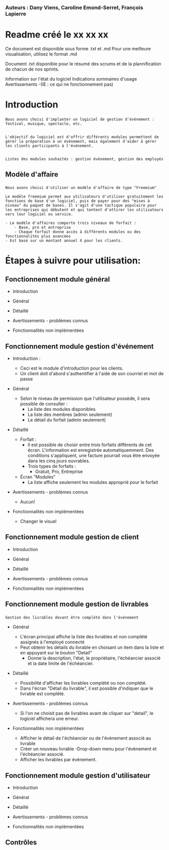 ### Auteurs : Dany Viens, Caroline Emond-Serret, François Lapierre

# Readme créé le xx xx xx


Ce document est disponible sous forme .txt et .md
Pour une meilleure visualisation, utilisez le format .md

Document .txt disponible pour le résumé des scrums et de la plannification de chacun de nos sprints.


Information sur l'état du logiciel
Indications sommaires d'usage
Avertissements -(IE : ce qui ne fonctionnement pas)


# Introduction

### 
    Nous avons choisi d'implanter un logiciel de gestion d'évènement : festival, musique, spectacle, etc.


    L'objectif du logiciel est d'offrir différents modules permettent de gérer la préparation à un évènement, mais également d'aider à gérer les clients participants à l'évènement.


    Listes des modules souhaités : gestion évènement, gestion des employés


## Modèle d'affaire

### 
    Nous avons choisi d'utiliser un modèle d'affaire de type "Freemium"

    Le modèle freemium permet aux utilisateurs d'utiliser gratuitement les fonctions de base d'un logiciel, puis de payer pour des "mises à niveau" du paquet de bases. Il s'agit d'une tactique populaire pour les entreprises qui débutent et qui tentent d'attirer les utilisateurs vers leur logiciel ou service.

    - Le modèle d'affaires comporte trois niveaux de forfait : 
        - Base, pro et entreprise
        - Chaque forfait donne accès à différents modules ou des fonctionnalités plus avancées
    - Est basé sur un montant annuel X pour les clients.
    


# Étapes à suivre pour utilisation:

## Fonctionnement module général

- Introduction


- Général


- Détaillé

- Avertissements - problèmes connus

- Fonctionnalités non implémentées

## Fonctionnement module gestion d'événement

- Introduction :
    - Ceci est le module d'introduction pour les clients. 
    - Un client doit d'abord s'authentifier à l'aide de son courriel et mot de passe
- Général
    - Selon le niveau de permission que l'utilisateur possède, il sera possible de consulter :
        - La liste des modules disponibles
        - La liste des membres (admin seulement)
        - Le détail du forfait (admin seulement)


- Détaillé
    - Forfait : 
        - Il est possible de choisir entre trois forfaits différents de cet écran. L'information est enregistrée automatiquemment. Des conditions s'appliquent, une facture pourrait vous être envoyée dans les cinq jours ouvrables.
        - Trois types de forfaits :
            - Gratuit, Pro, Entreprise 
    - Écran "Modules"
        - La liste affiche seulement les modules approprié pour le forfait

- Avertissements - problèmes connus
    - Aucun!

- Fonctionnalités non implémentées
    - Changer le visuel

## Fonctionnement module gestion de client

- Introduction


- Général


- Détaillé

- Avertissements - problèmes connus

- Fonctionnalités non implémentées

## Fonctionnement module gestion de livrables

### 
    Gestion des livrables devant être complété dans l'évènement


- Général
    - L'écran principal affiche la liste des livrables et non complété assignés à l'employé connecté
    - Peut obtenir les détails du livrable en choisant un item dans la liste et en appuyant sur le bouton "Detail"
        - Donne la description, l'état, le propriétaire, l'échéancier associé et la date limite de l'échéancier. 
    
- Détaillé
    - Possibilité d'afficher les livrables complété ou non complété.
    - Dans l'écran "Détail du livrable", il est possible d'indiquer que le livrable est complété.

- Avertissements - problèmes connus
    - Si l'on ne choisit pas de livrables avant de cliquer sur "detail", le logiciel affichera une erreur. 

- Fonctionnalités non implémentées
    - Afficher le détail de l'échéancier ou de l'évènement associé au livrable
    - Créer un nouveau livrable
        -Drop-down menu pour l'évènement et l'échéancier associé. 
    - Afficher les livrables par évènement.

## Fonctionnement module gestion d'utilisateur

- Introduction


- Général


- Détaillé

- Avertissements - problèmes connus

- Fonctionnalités non implémentées

## Contrôles



##


##
